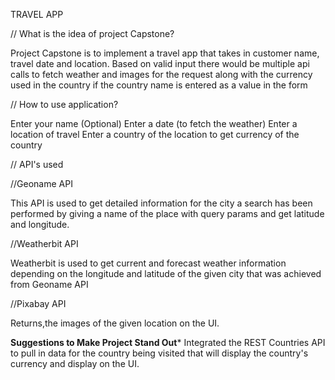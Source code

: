 TRAVEL APP



// What is the idea of project Capstone?

Project Capstone is to implement a travel app that takes in customer name, travel date and location. Based on valid input there would be multiple api calls to fetch weather and images for the request along with the currency used in the country if the country name is entered as a value in the form 

// How to use application?

Enter your name (Optional)
Enter a date (to fetch the weather)
Enter a location of travel
Enter a country of the location to get currency of the country

// API's used 

//Geoname API 

This API is used to get detailed information for the city a search has been performed by giving a name of the place  with query params and get latitude
and longitude.

//Weatherbit API

Weatherbit is used to get current and forecast weather information depending on the longitude and latitude of the given city that was achieved from Geoname API

//Pixabay API

Returns,the images of the given location on the UI.


****Suggestions to Make Project Stand Out*****
Integrated the REST Countries API to pull in data for the country being visited that will display the country's currency and display on the UI.
